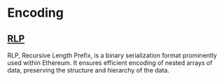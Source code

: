 # Encoding

## [RLP](./rlp.cairo)
RLP, Recursive Length Prefix, is a binary serialization format prominently used within Ethereum. It ensures efficient encoding of nested arrays of data, preserving the structure and hierarchy of the data.

